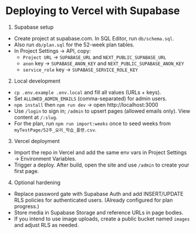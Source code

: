 # Deploying to Vercel with Supabase

1) Supabase setup
- Create project at supabase.com. In SQL Editor, run `db/schema.sql`.
- Also run `db/plan.sql` for the 52-week plan tables.
- In Project Settings → API, copy:
  - `Project URL` → `SUPABASE_URL` and `NEXT_PUBLIC_SUPABASE_URL`
  - `anon` key → `SUPABASE_ANON_KEY` and `NEXT_PUBLIC_SUPABASE_ANON_KEY`
  - `service_role` key → `SUPABASE_SERVICE_ROLE_KEY`

2) Local development
- `cp .env.example .env.local` and fill all values (URLs + keys).
- Set `ALLOWED_ADMIN_EMAILS` (comma-separated) for admin users.
- `npm install` then `npm run dev` → open http://localhost:3000
- Use `/login` to sign in; `/admin` to upsert pages (allowed emails only). View content at `/:slug`.
- For the plan, run `npm run import:weeks` once to seed weeks from `myTestPage/52주_요리_학습_플랜.csv`.

3) Vercel deployment
- Import the repo in Vercel and add the same env vars in Project Settings → Environment Variables.
- Trigger a deploy. After build, open the site and use `/admin` to create your first page.

4) Optional hardening
- Replace password gate with Supabase Auth and add INSERT/UPDATE RLS policies for authenticated users. (Already configured for plan progress.)
- Store media in Supabase Storage and reference URLs in page bodies.
- If you intend to use image uploads, create a public bucket named `images` and adjust RLS as needed.
